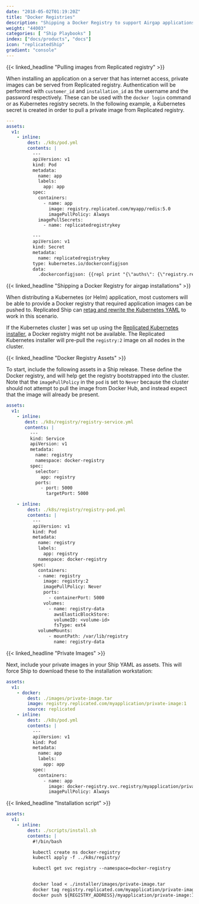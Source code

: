 ```yaml
---
date: "2018-05-02T01:19:20Z"
title: "Docker Registries"
description: "Shipping a Docker Registry to support Airgap applications"
weight: "44003"
categories: [ "Ship Playbooks" ]
index: ["docs/products", "docs"]
icon: "replicatedShip"
gradient: "console"
---
```


{{< linked_headline "Pulling images from Replicated registry" >}}

When installing an application on a server that has internet access, private images can be served from Replicated registry.  Authentication will be performed with `customer_id` and `installation_id` as the username and the password respectively.  These can be used with the `docker login` command or as Kubernetes registry secrets.  In the following example, a Kubernetes secret is created in order to pull a private image from Replicated registry.

```yaml
---
assets:
  v1:
    - inline:
        dest: ./k8s/pod.yml
        contents: |
          ---
          apiVersion: v1
          kind: Pod
          metadata:
            name: app
            labels:
              app: app
          spec:
            containers:
              - name: app
                image: registry.replicated.com/myapp/redis:5.0
                imagePullPolicy: Always
            imagePullSecrets:
              - name: replicatedregistrykey

          ---
          apiVersion: v1
          kind: Secret
          metadata:
            name: replicatedregistrykey
          type: kubernetes.io/dockerconfigjson
          data:
            .dockerconfigjson: {{repl print "{\"auths\": {\"registry.replicated.com\":{\"username\":\"" (Installation "customer_id") "\",\"password\":\"" (Installation "installation_id") "\" } } } " | Base64Encode }}
  ```

{{< linked_headline "Shipping a Docker Registry for airgap installations" >}}

When distributing a Kubernetes (or Helm) application, most customers will be able to provide a Docker registry that required application images can be pushed to. Replicated Ship can [retag and rewrite the Kubernetes YAML](/docs/ship/recipes/airgap-kubernetes/) to work in this scenario.

If the Kubernetes cluster ] was set up using the [Replicated Kubernetes installer](/docs/kubernetes/customer-installations/installing-k8s-only/), a Docker registry might not be available. The Replicated Kubernetes installer will pre-pull the `registry:2` image on all nodes in the cluster.

{{< linked_headline "Docker Registry Assets" >}}

To start, include the following assets in a Ship release. These define the Docker registry, and will help get the registry bootstrapped into the cluster. Note that the `imagePullPolicy` in the `pod` is set to `Never` because the cluster should not attempt to pull the image from Docker Hub, and instead expect that the image will already be present.

```yaml
assets:
  v1:
    - inline:
       dest: ./k8s/registry/registry-service.yml
       contents: |
         ---
         kind: Service
         apiVersion: v1
         metadata:
           name: registry
           namespace: docker-registry
         spec:
           selector:
             app: registry
           ports:
             - port: 5000
               targetPort: 5000

    - inline:
        dest: ./k8s/registry/registry-pod.yml
        contents: |
          ---
          apiVersion: v1
          kind: Pod
          metadata:
            name: registry
            labels:
              app: registry
            namespace: docker-registry
          spec:
            containers:
            - name: registry
              image: registry:2
              imagePullPolicy: Never
              ports:
                - containerPort: 5000
              volumes:
                - name: registry-data
                  awsElasticBlockStore:
                  volumeID: <volume-id>
                  fsType: ext4
            volumeMounts:
                - mountPath: /var/lib/registry
                  name: registry-data
```

{{< linked_headline "Private Images" >}}

Next, include your private images in your Ship YAML as assets. This will force Ship to download these to the installation workstation:

```yaml
assets:
  v1:
    - docker:
        dest: ./images/private-image.tar
        image: registry.replicated.com/myapplication/private-image:1
        source: replicated
    - inline:
        dest: ./k8s/pod.yml
        contents: |
          ---
          apiVersion: v1
          kind: Pod
          metadata:
            name: app
            labels:
              app: app
          spec:
            containers:
              - name: app
                image: docker-registry.svc.registry/myapplication/private-image:1
                imagePullPolicy: Always
```

{{< linked_headline "Installation script" >}}

```yaml
assets:
  v1:
    - inline:
        dest: ./scripts/install.sh
        contents: |
          #!/bin/bash

          kubectl create ns docker-registry
          kubectl apply -f ../k8s/registry/

          kubectl get svc registry --namespace=docker-registry


          docker load < ./installer/images/private-image.tar
          docker tag registry.replicated.com/myapplication/private-image:1 ${REGISTRY_ADDRESS}/myapplication/private-image:1
          docker push ${REGISTRY_ADDRESS}/myapplication/private-image:1

```
